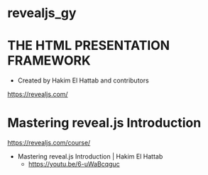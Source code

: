 # revealjs_gy


# THE HTML PRESENTATION FRAMEWORK

- Created by Hakim El Hattab and contributors

https://revealjs.com/

# Mastering reveal.js Introduction

https://revealjs.com/course/

- Mastering reveal.js Introduction | Hakim El Hattab
  - https://youtu.be/6-uWaBcqguc
